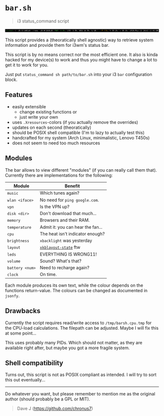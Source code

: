 `bar.sh`
========

> i3 status_command script

![Screenshot](screenshot.png)

This script provides a (theoratically shell agnostic) way
to retrieve system information and provide them for i3wm's
status bar.

This script is by no means correct nor the most efficient
one. It also is kinda hacked for my device(s) to work and
thus you might have to change a lot to get it to work for
you.

Just put `status_command sh path/to/bar.sh` into your i3
`bar` configuration block.


## Features

- easily extensible
    - change existing functions or
    - just write your own
- uses `.Xresources`-colors (if you actually remove the
overrides)
- updates on each second (theoratically)
- should be POSIX shell compatible (I'm to lazy to actually
  test this)
- handcrafted for my system
  (Arch Linux, minimalistic, Lenovo T450s)
- does not seem to need too much resources


## Modules

The bar allows to view different "modules" (if you can
really call them that). Currently there are implementations
for the following:

| Module          | Benefit                            |
| --------------- | ---------------------------------- |
| `music`         | Which tunes again?                 |
| `wlan <iface>`  | No need for `ping google.com`.     |
| `vpn`           | Is the VPN up?                     |
| `disk <dir>`    | Don't download that much...        |
| `memory`        | Browsers and their RAM.            |
| `temperature`   | Admit it: you can hear the fan...  |
| `cpu`           | The heat isn't indicator enough?   |
| `brightness`    | `xbacklight` was yesterday         |
| `layout`        | [`xkblayout-state`](https://github.com/nonpop/xkblayout-state) ftw |
| `leds`          | EVERYTHING IS WRONG11!             |
| `volume`        | Sound? What's that?                |
| `battery <num>` | Need to recharge again?            |
| `clock`         | On time.                           |

Each module produces its own text, while the colour depends
on the functions return-value. The colours can be changed as
documented in `jsonfy`.


## Drawbacks

Currently the script requires read/write access to
`/tmp/barsh.cpu.tmp` for the CPU-load calculations. The
filepath can be adjusted. Maybe I will fix this at some
point...

This uses probably many PIDs. Which should not matter, as
they are available right after, but maybe you got a more
fragile system.

## Shell compatibility

Turns out, this script is not as POSIX compliant as
intended. I will try to sort this out eventually...

----------

Do whatever you want, but please remember to mention me as
the original author (should probably be a GPL or MIT).

> Dave J (https://github.com/chronus7)

<!--
vim: ft=markdown:tw=60
-->

